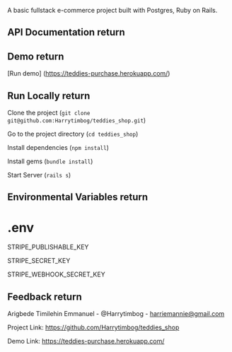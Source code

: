 A basic fullstack e-commerce project built with Postgres, Ruby on Rails.

## API Documentation    return

## Demo    return

[Run demo]
(https://teddies-purchase.herokuapp.com/)

## Run Locally   return

Clone the project
(`git clone git@github.com:Harrytimbog/teddies_shop.git`)

Go to the project directory
(`cd teddies_shop`)

Install dependencies
(`npm install`)

Install gems
(`bundle install`)

Start Server
(`rails s`)


## Environmental Variables  return

# .env

STRIPE_PUBLISHABLE_KEY

STRIPE_SECRET_KEY

STRIPE_WEBHOOK_SECRET_KEY

## Feedback  return

Arigbede Timilehin Emmanuel - @Harrytimbog - harriemannie@gmail.com

Project Link: https://github.com/Harrytimbog/teddies_shop

Demo Link: https://teddies-purchase.herokuapp.com/
